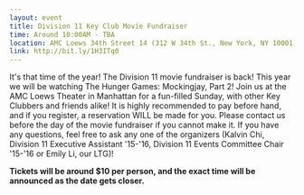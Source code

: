 ```yaml
---
layout: event
title: Division 11 Key Club Movie Fundraiser
time: Around 10:00AM - TBA
location: AMC Loews 34th Street 14 (312 W 34th St., New York, NY 10001)
link: http://bit.ly/1H3ITq0
---
```

It's that time of the year! The Division 11 movie fundraiser is back! This year we will be watching The Hunger Games: Mockingjay, Part 2! Join us at the AMC Loews Theater in Manhattan for a fun-filled Sunday, with other Key Clubbers and friends alike! It is highly recommended to pay before hand, and if you register, a reservation WILL be made for you. Please contact us before the day of the movie fundraiser if you cannot make it. If you have any questions, feel free to ask any one of the organizers (Kalvin Chi, Division 11 Executive Assistant '15-'16, Division 11 Events Committee Chair '15-'16 or Emily Li, our LTG)! 

**Tickets will be around $10 per person, and the exact time will be announced as the date gets closer.**